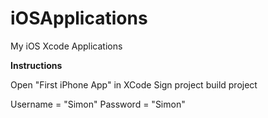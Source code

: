 # iOSApplications
My iOS Xcode Applications

**Instructions**

Open "First iPhone App" in XCode
Sign project
build project

Username = "Simon"
Password = "Simon"
